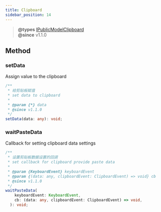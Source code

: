 ```yaml
---
title: Clipboard
sidebar_position: 14
---
```


> **@types** [IPublicModelClipboard](https://github.com/alibaba/lowcode-engine/blob/main/packages/types/src/shell/model/clipboard.ts)<br/>
> **@since** v1.1.0

## Method

### setData

Assign value to the clipboard

```typescript
/**
 * 给剪贴板赋值
 * set data to clipboard
 *
 * @param {*} data
 * @since v1.1.0
 */
setData(data: any): void;
```

### waitPasteData

Callback for setting clipboard data settings

```typescript
/**
 * 设置剪贴板数据设置的回调
 * set callback for clipboard provide paste data
 *
 * @param {KeyboardEvent} keyboardEvent
 * @param {(data: any, clipboardEvent: ClipboardEvent) => void} cb
 * @since v1.1.0
 */
waitPasteData(
    keyboardEvent: KeyboardEvent,
    cb: (data: any, clipboardEvent: ClipboardEvent) => void,
  ): void;
```

